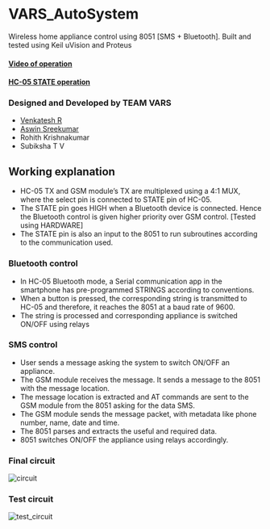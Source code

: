 # VARS_AutoSystem
Wireless home appliance control using 8051 [SMS + Bluetooth]. Built and tested using Keil uVision and Proteus 

#### [Video of operation](https://drive.google.com/file/d/1lxrP9cyHPhfxUEqP0h9ee0CDyieyZUmf/view?usp=sharing)
#### [HC-05 STATE operation](https://drive.google.com/file/d/1cMt5H4pJRYg0uKJ7UUtjo8AbJcdI7P5d/view?usp=sharing)

### Designed and Developed by TEAM VARS
- [Venkatesh R](https://github.com/Venkatesh13721)
- [Aswin Sreekumar](https://github.com/aswin-sreekumar)
- Rohith Krishnakumar
- Subiksha T V

## Working explanation
- HC-05 TX and GSM module’s TX are multiplexed using a 4:1 MUX, where the select pin is connected to STATE pin of HC-05.
- The STATE pin goes HIGH when a Bluetooth device is connected. Hence the Bluetooth control is given higher priority over GSM control. [Tested using HARDWARE]
- The STATE pin is also an input to the 8051 to run subroutines according to the communication used.

### Bluetooth control
- In HC-05 Bluetooth mode, a Serial communication app in the smartphone has pre-programmed STRINGS according to conventions.
- When a button is pressed, the corresponding string is transmitted to HC-05 and therefore, it reaches the 8051 at a baud rate of 9600.
- The string is processed and corresponding appliance is switched ON/OFF using relays

### SMS control
- User sends a message asking the system to switch ON/OFF an appliance.
- The GSM module receives the message. It sends a message to the 8051 with the message location.
- The message location is extracted and AT commands are sent to the GSM module from the 8051 asking for the data SMS.
- The GSM module sends the message packet, with metadata like phone number, name, date and time.
- The 8051 parses and extracts the useful and required data.
- 8051 switches ON/OFF the appliance using relays accordingly.

### Final circuit
![circuit](https://user-images.githubusercontent.com/63254914/119237264-928b0580-bb59-11eb-8a1d-9d71e6203531.png)

### Test circuit
![test_circuit](https://user-images.githubusercontent.com/63254914/119237751-10501080-bb5c-11eb-92f1-058754c14bb2.png)

 

